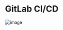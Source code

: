 # GitLab CI/CD
![image](https://github.com/user-attachments/assets/d4e46187-fdd6-486f-babd-6c1974580027)
